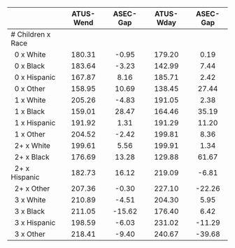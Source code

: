 
|                      |    ATUS-Wend |     ASEC-Gap |    ATUS-Wday |     ASEC-Gap |
| -------------------- | :----------: | :----------: | :----------: | :----------: |
| # Children x Race    |              |              |              |              |
| &nbsp;&nbsp;0 x White |       180.31 |        -0.95 |       179.20 |         0.19 |
| &nbsp;&nbsp;0 x Black |       183.64 |        -3.23 |       142.99 |         7.44 |
| &nbsp;&nbsp;0 x Hispanic |       167.87 |         8.16 |       185.71 |         2.42 |
| &nbsp;&nbsp;0 x Other |       158.95 |        10.69 |       138.45 |        27.44 |
| &nbsp;&nbsp;1 x White |       205.26 |        -4.83 |       191.05 |         2.38 |
| &nbsp;&nbsp;1 x Black |       159.01 |        28.47 |       164.46 |        35.19 |
| &nbsp;&nbsp;1 x Hispanic |       191.92 |         1.31 |       191.29 |        11.20 |
| &nbsp;&nbsp;1 x Other |       204.52 |        -2.42 |       199.81 |         8.36 |
| &nbsp;&nbsp;2+ x White |       199.61 |         5.56 |       199.91 |         1.34 |
| &nbsp;&nbsp;2+ x Black |       176.69 |        13.28 |       129.88 |        61.67 |
| &nbsp;&nbsp;2+ x Hispanic |       182.73 |        16.12 |       219.09 |        -6.81 |
| &nbsp;&nbsp;2+ x Other |       207.36 |        -0.30 |       227.10 |       -22.26 |
| &nbsp;&nbsp;3 x White |       210.89 |        -4.51 |       204.30 |         5.95 |
| &nbsp;&nbsp;3 x Black |       211.05 |       -15.62 |       176.40 |         6.42 |
| &nbsp;&nbsp;3 x Hispanic |       198.59 |        -6.03 |       231.02 |       -11.29 |
| &nbsp;&nbsp;3 x Other |       218.41 |        -9.40 |       240.67 |       -39.68 |

